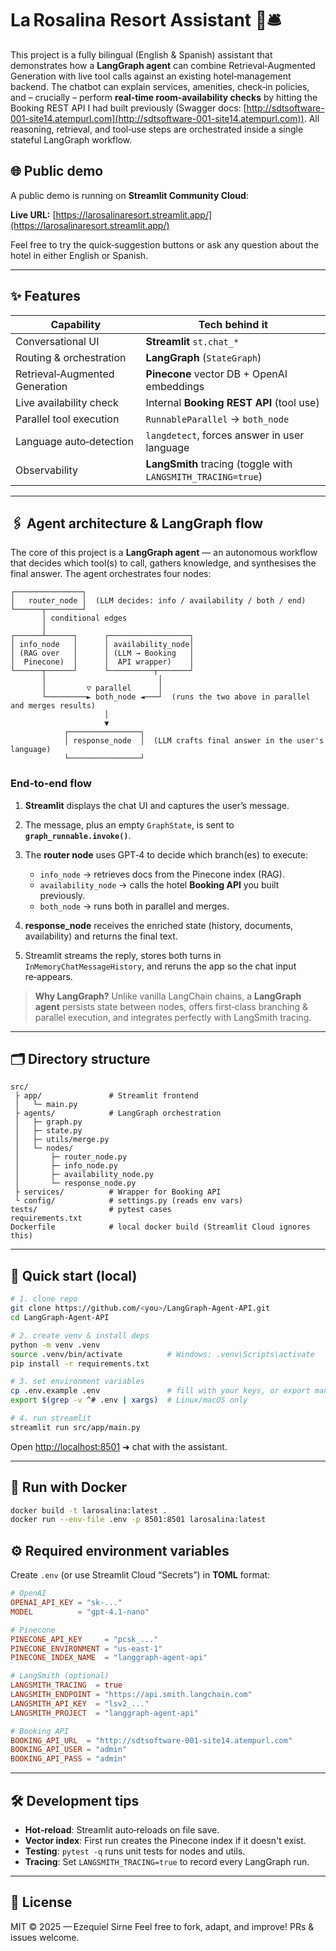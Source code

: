 # La Rosalina Resort Assistant 👋🛎️

This project is a fully bilingual (English & Spanish) assistant that demonstrates how a **LangGraph agent** can combine Retrieval‑Augmented Generation with live tool calls against an existing hotel‑management backend.
The chatbot can explain services, amenities, check‑in policies, and – crucially – perform **real‑time room‑availability checks** by hitting the Booking REST API I had built previously (Swagger docs: [http://sdtsoftware-001-site14.atempurl.com](http://sdtsoftware-001-site14.atempurl.com)).
All reasoning, retrieval, and tool‑use steps are orchestrated inside a single stateful LangGraph workflow.

## 🌐 Public demo

A public demo is running on **Streamlit Community Cloud**:

**Live URL:** [https://larosalinaresort.streamlit.app/](https://larosalinaresort.streamlit.app/)

Feel free to try the quick‑suggestion buttons or ask any question about the hotel in either English or Spanish.

---

## ✨ Features

| Capability                     | Tech behind it                                               |
| ------------------------------ | ------------------------------------------------------------ |
| Conversational UI              | **Streamlit** `st.chat_*`                                    |
| Routing & orchestration        | **LangGraph** (`StateGraph`)                                 |
| Retrieval‑Augmented Generation | **Pinecone** vector DB + OpenAI embeddings                   |
| Live availability check        | Internal **Booking REST API** (tool use)                     |
| Parallel tool execution        | `RunnableParallel` → `both_node`                             |
| Language auto‑detection        | `langdetect`, forces answer in user language                 |
| Observability                  | **LangSmith** tracing (toggle with `LANGSMITH_TRACING=true`) |

---

## 🖇️ Agent architecture & LangGraph flow

The core of this project is a **LangGraph agent** — an autonomous workflow that decides which tool(s) to call, gathers knowledge, and synthesises the final answer. The agent orchestrates four nodes:

```text
┌───────────────┐
│   router_node │  (LLM decides: info / availability / both / end)
└──────┬────────┘
       │ conditional edges
       │           
┌──────┴──────┐      ┌──────────────────┐
│ info_node   │      │ availability_node│
│ (RAG over   │      │ (LLM → Booking   │
│  Pinecone)  │      │  API wrapper)    │
└──────┬──────┘      └──────────┬───────┘
       │                         │
       │         ▽ parallel      │
       └─────────► both_node ◄───┘  (runs the two above in parallel and merges results)
                     │
                     ▼
            ┌────────────────┐
            │ response_node  │  (LLM crafts final answer in the user's language)
            └────────────────┘
```

### End‑to‑end flow

1. **Streamlit** displays the chat UI and captures the user’s message.
2. The message, plus an empty `GraphState`, is sent to **`graph_runnable.invoke()`**.
3. The **router node** uses GPT‑4 to decide which branch(es) to execute:

   * `info_node` → retrieves docs from the Pinecone index (RAG).
   * `availability_node` → calls the hotel **Booking API** you built previously.
   * `both_node` → runs both in parallel and merges.
4. **response\_node** receives the enriched state (history, documents, availability) and
   returns the final text.
5. Streamlit streams the reply, stores both turns in `InMemoryChatMessageHistory`, and reruns the app so the chat input re‑appears.

> **Why LangGraph?** Unlike vanilla LangChain chains, a **LangGraph agent** persists state between nodes, offers first‑class branching & parallel execution, and integrates perfectly with LangSmith tracing.

---

## 🗂️ Directory structure

```text
src/
 ├ app/               # Streamlit frontend
 │   └─ main.py
 ├ agents/            # LangGraph orchestration
 │   ├─ graph.py
 │   ├─ state.py
 │   ├─ utils/merge.py
 │   └─ nodes/
 │       ├─ router_node.py
 │       ├─ info_node.py
 │       ├─ availability_node.py
 │       └─ response_node.py
 ├ services/          # Wrapper for Booking API
 └ config/            # settings.py (reads env vars)
tests/                # pytest cases
requirements.txt
Dockerfile            # local docker build (Streamlit Cloud ignores this)
```

---

## 🚀 Quick start (local)

```bash
# 1. clone repo
git clone https://github.com/<you>/LangGraph-Agent-API.git
cd LangGraph-Agent-API

# 2. create venv & install deps
python -m venv .venv
source .venv/bin/activate          # Windows: .venv\Scripts\activate
pip install -r requirements.txt

# 3. set environment variables
cp .env.example .env               # fill with your keys, or export manually
export $(grep -v ^# .env | xargs)  # Linux/macOS only

# 4. run streamlit
streamlit run src/app/main.py
```

Open [http://localhost:8501](http://localhost:8501) ➜ chat with the assistant.

---

## 🐳 Run with Docker

```bash
docker build -t larosalina:latest .
docker run --env-file .env -p 8501:8501 larosalina:latest
```

## ⚙️ Required environment variables

Create `.env` (or use Streamlit Cloud “Secrets”) in **TOML** format:

```toml
# OpenAI
OPENAI_API_KEY = "sk-..."
MODEL          = "gpt-4.1-nano"

# Pinecone
PINECONE_API_KEY     = "pcsk_..."
PINECONE_ENVIRONMENT = "us-east-1"
PINECONE_INDEX_NAME  = "langgraph-agent-api"

# LangSmith (optional)
LANGSMITH_TRACING  = true
LANGSMITH_ENDPOINT = "https://api.smith.langchain.com"
LANGSMITH_API_KEY  = "lsv2_..."
LANGSMITH_PROJECT  = "langgraph-agent-api"

# Booking API
BOOKING_API_URL  = "http://sdtsoftware-001-site14.atempurl.com"
BOOKING_API_USER = "admin"
BOOKING_API_PASS = "admin"
```

---

## 🛠️ Development tips

* **Hot‑reload**: Streamlit auto‑reloads on file save.
* **Vector index**: First run creates the Pinecone index if it doesn't exist.
* **Testing**: `pytest -q` runs unit tests for nodes and utils.
* **Tracing**: Set `LANGSMITH_TRACING=true` to record every LangGraph run.

---

## 📄 License

MIT © 2025 — Ezequiel Sirne
Feel free to fork, adapt, and improve! PRs & issues welcome.
